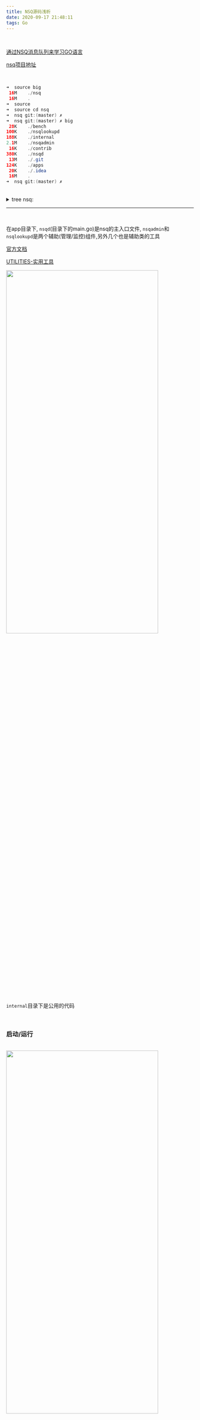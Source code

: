 ```yaml
---
title: NSQ源码浅析
date: 2020-09-17 21:48:11
tags: Go
---
```


<br>


[通过NSQ消息队列来学习GO语言](https://www.bilibili.com/video/BV1hE411d7c8)

[nsq项目地址](https://github.com/nsqio/nsq.git)



<br>



```java
➜  source big             
 16M	./nsq
 16M	.
➜  source 
➜  source cd nsq   
➜  nsq git:(master) ✗ 
➜  nsq git:(master) ✗ big  
 28K	./bench
100K	./nsqlookupd
188K	./internal
2.1M	./nsqadmin
 16K	./contrib
380K	./nsqd
 13M	./.git
124K	./apps
 20K	./.idea
 16M	.
➜  nsq git:(master) ✗ 
```

<br>


<details>
<summary>tree nsq:</summary>

```golang
nsq
├── AUTHORS
├── CODE_OF_CONDUCT.md
├── CONTRIBUTING.md
├── ChangeLog.md
├── Dockerfile
├── LICENSE
├── Makefile
├── README.md
├── apps
│   ├── nsq_stat
│   │   └── nsq_stat.go
│   ├── nsq_tail
│   │   └── nsq_tail.go
│   ├── nsq_to_file
│   │   ├── file_logger.go
│   │   ├── nsq_to_file.go
│   │   ├── options.go
│   │   ├── strftime.go
│   │   └── topic_discoverer.go
│   ├── nsq_to_http
│   │   ├── http.go
│   │   ├── nsq_to_http.go
│   │   └── nsq_to_http_test.go
│   ├── nsq_to_nsq
│   │   └── nsq_to_nsq.go
│   ├── nsqadmin
│   │   └── main.go
│   ├── nsqd
│   │   ├── README.md
│   │   ├── main.go
│   │   ├── main_test.go
│   │   └── options.go
│   ├── nsqlookupd
│   │   ├── README.md
│   │   └── main.go
│   └── to_nsq
│       ├── README.md
│       └── to_nsq.go
├── bench
│   ├── bench.py
│   ├── bench_channels
│   │   └── bench_channels.go
│   ├── bench_reader
│   │   └── bench_reader.go
│   ├── bench_writer
│   │   └── bench_writer.go
│   └── requirements.txt
├── bench.sh
├── contrib
│   ├── nsq.spec
│   ├── nsqadmin.cfg.example
│   ├── nsqd.cfg.example
│   └── nsqlookupd.cfg.example
├── coverage.sh
├── dist.sh
├── fmt.sh
├── go.mod
├── go.sum
├── internal
│   ├── app
│   │   ├── float_array.go
│   │   └── string_array.go
│   ├── auth
│   │   └── authorizations.go
│   ├── clusterinfo
│   │   ├── data.go
│   │   ├── producer_test.go
│   │   └── types.go
│   ├── dirlock
│   │   ├── dirlock.go
│   │   ├── dirlock_illumos.go
│   │   └── dirlock_windows.go
│   ├── http_api
│   │   ├── api_request.go
│   │   ├── api_response.go
│   │   ├── compress.go
│   │   ├── http_server.go
│   │   ├── req_params.go
│   │   └── topic_channel_args.go
│   ├── lg
│   │   ├── lg.go
│   │   └── lg_test.go
│   ├── pqueue
│   │   ├── pqueue.go
│   │   └── pqueue_test.go
│   ├── protocol
│   │   ├── byte_base10.go
│   │   ├── byte_base10_test.go
│   │   ├── errors.go
│   │   ├── names.go
│   │   ├── protocol.go
│   │   └── tcp_server.go
│   ├── quantile
│   │   ├── aggregate.go
│   │   └── quantile.go
│   ├── statsd
│   │   ├── client.go
│   │   └── host.go
│   ├── stringy
│   │   ├── slice.go
│   │   └── template.go
│   ├── test
│   │   ├── assertions.go
│   │   ├── fakes.go
│   │   └── logger.go
│   ├── util
│   │   ├── rand.go
│   │   ├── util_test.go
│   │   └── wait_group_wrapper.go
│   ├── version
│   │   └── binary.go
│   └── writers
│       ├── boundary_buffered_writer.go
│       └── spread_writer.go
├── nsqadmin
│   ├── README.md
│   ├── bindata.go
│   ├── context.go
│   ├── gulp
│   ├── gulpfile.js
│   ├── http.go
│   ├── http_test.go
│   ├── logger.go
│   ├── notify.go
│   ├── nsqadmin.go
│   ├── nsqadmin_test.go
│   ├── options.go
│   ├── package-lock.json
│   ├── package.json
│   ├── static
│   │   ├── css
│   │   │   ├── base.scss
│   │   │   └── bootstrap.min.css
│   │   ├── fonts
│   │   │   ├── glyphicons-halflings-regular.eot
│   │   │   ├── glyphicons-halflings-regular.svg
│   │   │   ├── glyphicons-halflings-regular.ttf
│   │   │   ├── glyphicons-halflings-regular.woff
│   │   │   └── glyphicons-halflings-regular.woff2
│   │   ├── html
│   │   │   └── index.html
│   │   ├── img
│   │   │   ├── favicon.png
│   │   │   └── nsq_blue.png
│   │   └── js
│   │       ├── app_state.js
│   │       ├── collections
│   │       │   ├── nodes.js
│   │       │   └── topics.js
│   │       ├── lib
│   │       │   ├── ajax_setup.js
│   │       │   ├── handlebars_helpers.js
│   │       │   └── pubsub.js
│   │       ├── main.js
│   │       ├── models
│   │       │   ├── channel.js
│   │       │   ├── node.js
│   │       │   └── topic.js
│   │       ├── router.js
│   │       └── views
│   │           ├── app.js
│   │           ├── base.js
│   │           ├── channel.hbs
│   │           ├── channel.js
│   │           ├── counter.hbs
│   │           ├── counter.js
│   │           ├── error.hbs
│   │           ├── header.hbs
│   │           ├── header.js
│   │           ├── lookup.hbs
│   │           ├── lookup.js
│   │           ├── node.hbs
│   │           ├── node.js
│   │           ├── nodes.hbs
│   │           ├── nodes.js
│   │           ├── spinner.hbs
│   │           ├── topic.hbs
│   │           ├── topic.js
│   │           ├── topics.hbs
│   │           ├── topics.js
│   │           └── warning.hbs
│   └── test
│       ├── ca.key
│       ├── ca.pem
│       ├── ca.srl
│       ├── cert.pem
│       ├── client.key
│       ├── client.pem
│       ├── client.req
│       ├── key.pem
│       ├── server.key
│       ├── server.pem
│       └── server.req
├── nsqd
│   ├── README.md
│   ├── backend_queue.go
│   ├── buffer_pool.go
│   ├── channel.go
│   ├── channel_test.go
│   ├── client_v2.go
│   ├── context.go
│   ├── dqname.go
│   ├── dqname_windows.go
│   ├── dummy_backend_queue.go
│   ├── guid.go
│   ├── guid_test.go
│   ├── http.go
│   ├── http_test.go
│   ├── in_flight_pqueue.go
│   ├── in_flight_pqueue_test.go
│   ├── logger.go
│   ├── lookup.go
│   ├── lookup_peer.go
│   ├── message.go
│   ├── nsqd.go
│   ├── nsqd_test.go
│   ├── options.go
│   ├── protocol_v2.go
│   ├── protocol_v2_test.go
│   ├── stats.go
│   ├── stats_test.go
│   ├── statsd.go
│   ├── tcp.go
│   ├── test
│   │   ├── cert.sh
│   │   ├── certs
│   │   │   ├── ca.key
│   │   │   ├── ca.pem
│   │   │   ├── ca.srl
│   │   │   ├── cert.pem
│   │   │   ├── client.key
│   │   │   ├── client.pem
│   │   │   ├── client.req
│   │   │   ├── key.pem
│   │   │   ├── server.key
│   │   │   ├── server.pem
│   │   │   └── server.req
│   │   └── openssl.conf
│   ├── topic.go
│   └── topic_test.go
├── nsqlookupd
│   ├── README.md
│   ├── client_v1.go
│   ├── context.go
│   ├── http.go
│   ├── http_test.go
│   ├── logger.go
│   ├── lookup_protocol_v1.go
│   ├── lookup_protocol_v1_test.go
│   ├── nsqlookupd.go
│   ├── nsqlookupd_test.go
│   ├── options.go
│   ├── registration_db.go
│   ├── registration_db_test.go
│   └── tcp.go
├── test.sh
└── travis.sh

47 directories, 210 files
```
</details>

---

<br>


在app目录下, `nsqd`(目录下的main.go)是nsq的主入口文件,  `nsqadmin`和`nsqlookupd`是两个辅助(管理/监控)组件,另外几个也是辅助类的工具

[官方文档](https://nsq.io/overview/quick_start.html)

[UTILITIES-实用工具](https://nsq.io/components/utilities.html#nsq_to_file)

<img src="NSQ源码浅析/1.png" width = 90% height = 50% />


`internal`目录下是公用的代码

<br>


### 启动/运行

<br>



<img src="NSQ源码浅析/0.png" width = 90% height = 50% />


也可直接在 **nsq/apps/nsqd** 下执行
`go build .`,而后运行编译出的二进制文件

此时,绑定4150端口来监听TCPnsq绑定了4151端口监听HTTP请求.

<br>


切换到**nsq/apps/nsq_to_file**目录下,运行`go build .`, 



> tree ./  
```shell
./
├── file_logger.go
├── nsq_to_file
├── nsq_to_file.go
├── options.go
├── strftime.go
└── topic_discoverer.go
```

执行 ` ./nsq_to_file -nsqd-tcp-address=127.0.0.1:4150 -topic=China -channel=ShanDong -output-dir=/Users/dashen/Desktop
`

<img src="NSQ源码浅析/2.png" width = 90% height = 50% />


<img src="NSQ源码浅析/3.png" width = 90% height = 50% />



<br>

此时在指定的文件路径(此处为桌面)就多了一个`China.shuangdeMacBook-Pro.2020-09-17_00.log`, 但内容为空.

<br>


在命令行执行 `curl -d "I come from ShanDong Province" http://127.0.0.1:4151/pub?topic=China`,

此时再看日志文件,就有了内容: *I come from ShanDong Province*



<font size=1>注: 一个topic下可能有多个channel. 

发送消息是到topic,所有订阅都是到channel

当发送一条消息到topic, 它下面的每个channel都能收到该消息.

而对于某个channel下面的多个客户端,只能有(随机的)其中一个可以收到消息

</font>


<img src="NSQ源码浅析/4.png" width = 90% height = 50% />




<br>

---

<br>


### 源码阅读

<br>

引入[spew](github.com/davecgh/go-spew/spew)包, 添加辅助代码如下:

```go
func (p *program) Init(env svc.Environment) error {

	spew.Dump("env.IsWindowsService is:", env.IsWindowsService)
	if env.IsWindowsService() || 1 == 1 {
		dir := filepath.Dir(os.Args[0])
		fmt.Println("dir 是:", dir)

		fmt.Println("os.Chdir(dir) 是:", os.Chdir(dir))

		return os.Chdir(dir)
	}
	return nil
}
```

执行`go build .`,而后运行得到的二进制文件,

在Mac上,执行结果为:

```java
(string) (len=24) "env.IsWindowsService is:"
(func() bool) 0x1419e50
dir 是: .
os.Chdir(dir) 是: <nil>
[nsqd] 2020/09/17 21:24:45.547745 INFO: nsqd v1.2.1-alpha (built w/go1.14.7)
[nsqd] 2020/09/17 21:24:45.547905 INFO: ID: 109
[nsqd] 2020/09/17 21:24:45.548293 INFO: NSQ: persisting topic/channel metadata to nsqd.dat
[nsqd] 2020/09/17 21:24:45.580097 INFO: TCP: listening on [::]:4150
[nsqd] 2020/09/17 21:24:45.580168 INFO: HTTP: listening on [::]:4151
```


<br>


**nsq/nsqd/nsqd.go**

```go
type program struct {
	once sync.Once
	nsqd *nsqd.NSQD
}

func (p *program) Start() error {
	//...省略
	go func() {
		err := p.nsqd.Main()
		if err != nil {
			p.Stop()
			os.Exit(1)
		}
	}()

	return nil
}

func (p *program) Stop() error {
	p.once.Do(func() {
		p.nsqd.Exit()
	})
	return nil
}

```


实现了单例,保证只"运行一次".

结构体的组合,用的非常标准


<br>

```go
type NSQD struct {
	// 64bit atomic vars need to be first for proper alignment on 32bit platforms
	clientIDSequence int64

	sync.RWMutex

	opts atomic.Value

	dl        *dirlock.DirLock
	isLoading int32
	errValue  atomic.Value
	startTime time.Time

	topicMap map[string]*Topic

	clientLock sync.RWMutex
	clients    map[int64]Client

	lookupPeers atomic.Value

	tcpServer     *tcpServer
	tcpListener   net.Listener
	httpListener  net.Listener
	httpsListener net.Listener
	tlsConfig     *tls.Config

	poolSize int

	notifyChan           chan interface{}
	optsNotificationChan chan struct{}
	exitChan             chan int
	waitGroup            util.WaitGroupWrapper

	ci *clusterinfo.ClusterInfo
}
```

<br>


---




<br>


**nsq/nsqd/nsqd.go**
```go
type NSQD struct {
   //...
	waitGroup            util.WaitGroupWrapper

	ci *clusterinfo.ClusterInfo
}
```


<br>



**nsq/internal/util/wait_group_wrapper.go**
```go
package util

import (
	"sync"
)

type WaitGroupWrapper struct {
	sync.WaitGroup
}

func (w *WaitGroupWrapper) Wrap(cb func()) {
	w.Add(1)
	go func() {
		cb()
		w.Done()
	}()
}
```

只是做了一层封装

<br>


不同于slice, 对于map和channel,必须make之后才算初始化,才可以正常使用


```go
type meta struct {
	Topics []struct {
		Name     string `json:"name"`
		Paused   bool   `json:"paused"`
		Channels []struct {
			Name   string `json:"name"`
			Paused bool   `json:"paused"`
		} `json:"channels"`
	} `json:"topics"`
}
```


nsq的http服务,使用了httprouter这个包做路由分发


<br>

---

